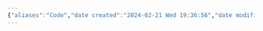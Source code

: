 ```yaml
---
{"aliases":"Code","date created":"2024-02-21 Wed 19:36:56","date modified":"2024-02-21 Wed 19:37:07","dg-publish":true,"permalink":"/Guide/Code/","dgPassFrontmatter":true}
---
```


